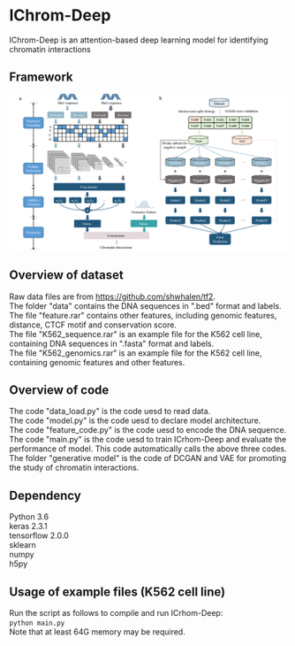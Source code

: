 # IChrom-Deep
IChrom-Deep is an attention-based deep learning model for identifying chromatin interactions

## Framework
![image](https://github.com/HaoWuLab-Bioinformatics/IChrom-Deep/blob/main/Figure/Figure.png)

## Overview of dataset
Raw data files are from https://github.com/shwhalen/tf2.  
The folder "data" contains the DNA sequences in ".bed" format and labels.  
The file "feature.rar" contains other features, including genomic features, distance, CTCF motif and conservation score.  
The file "K562_sequence.rar" is an example file for the K562 cell line, containing DNA sequences in ".fasta" format and labels.  
The file "K562_genomics.rar" is an example file for the K562 cell line, containing genomic features and other features.  

## Overview of code

The code "data_load.py" is the code uesd to read data.  
The code "model.py" is the code uesd to declare model architecture.  
The code "feature_code.py" is the code uesd to encode the DNA sequence.  
The code "main.py" is the code uesd to train ICrhom-Deep and evaluate the performance of model. This code automatically calls the above three codes.  
The folder "generative model" is the code of DCGAN and VAE for promoting the study of chromatin interactions.  

## Dependency
Python 3.6   
keras  2.3.1  
tensorflow 2.0.0  
sklearn  
numpy  
h5py 

## Usage of example files (K562 cell line)
Run the script as follows to compile and run ICrhom-Deep:  
`python main.py`  
Note that at least 64G memory may be required.
